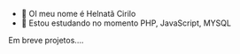- 👋 OI meu nome é Helnatã Cirilo
- 👀 Estou estudando no momento PHP, JavaScript, MYSQL

Em breve projetos....
